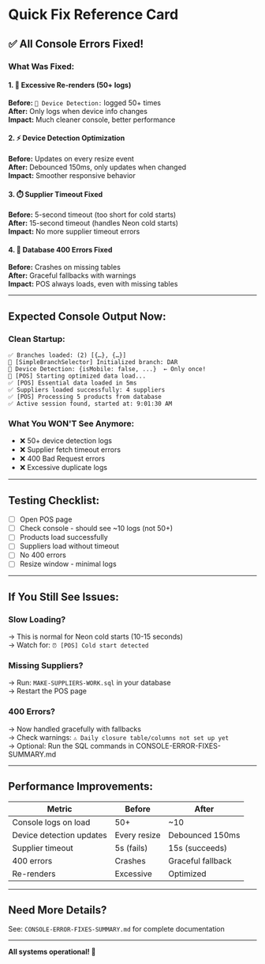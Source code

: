 # Quick Fix Reference Card

## ✅ All Console Errors Fixed!

### What Was Fixed:

#### 1. 🎯 Excessive Re-renders (50+ logs)
**Before:** `🔧 Device Detection:` logged 50+ times  
**After:** Only logs when device info changes  
**Impact:** Much cleaner console, better performance  

#### 2. ⚡ Device Detection Optimization
**Before:** Updates on every resize event  
**After:** Debounced 150ms, only updates when changed  
**Impact:** Smoother responsive behavior  

#### 3. ⏱️ Supplier Timeout Fixed
**Before:** 5-second timeout (too short for cold starts)  
**After:** 15-second timeout (handles Neon cold starts)  
**Impact:** No more supplier timeout errors  

#### 4. 🔧 Database 400 Errors Fixed
**Before:** Crashes on missing tables  
**After:** Graceful fallbacks with warnings  
**Impact:** POS always loads, even with missing tables  

---

## Expected Console Output Now:

### Clean Startup:
```
✅ Branches loaded: (2) [{…}, {…}]
📍 [SimpleBranchSelector] Initialized branch: DAR
🔧 Device Detection: {isMobile: false, ...}  ← Only once!
🚀 [POS] Starting optimized data load...
✅ [POS] Essential data loaded in 5ms
✅ Suppliers loaded successfully: 4 suppliers
✅ [POS] Processing 5 products from database
✅ Active session found, started at: 9:01:30 AM
```

### What You WON'T See Anymore:
- ❌ 50+ device detection logs
- ❌ Supplier fetch timeout errors
- ❌ 400 Bad Request errors
- ❌ Excessive duplicate logs

---

## Testing Checklist:

- [ ] Open POS page
- [ ] Check console - should see ~10 logs (not 50+)
- [ ] Products load successfully
- [ ] Suppliers load without timeout
- [ ] No 400 errors
- [ ] Resize window - minimal logs

---

## If You Still See Issues:

### Slow Loading?
→ This is normal for Neon cold starts (10-15 seconds)  
→ Watch for: `⏰ [POS] Cold start detected`

### Missing Suppliers?
→ Run: `MAKE-SUPPLIERS-WORK.sql` in your database  
→ Restart the POS page

### 400 Errors?
→ Now handled gracefully with fallbacks  
→ Check warnings: `⚠️ Daily closure table/columns not set up yet`  
→ Optional: Run the SQL commands in CONSOLE-ERROR-FIXES-SUMMARY.md

---

## Performance Improvements:

| Metric | Before | After |
|--------|--------|-------|
| Console logs on load | 50+ | ~10 |
| Device detection updates | Every resize | Debounced 150ms |
| Supplier timeout | 5s (fails) | 15s (succeeds) |
| 400 errors | Crashes | Graceful fallback |
| Re-renders | Excessive | Optimized |

---

## Need More Details?

See: `CONSOLE-ERROR-FIXES-SUMMARY.md` for complete documentation

---

**All systems operational! 🚀**

